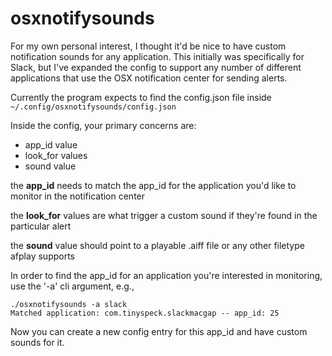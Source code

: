 # osxnotifysounds

For my own personal interest, I thought it'd be nice to have custom notification sounds for any application.
This initially was specifically for Slack, but I've expanded the config to support any number of different applications that use the OSX notification center for sending alerts.

Currently the program expects to find the config.json file inside `~/.config/osxnotifysounds/config.json`

Inside the config, your primary concerns are:
- app_id value
- look_for values
- sound value

the **app_id** needs to match the app_id for the application you'd like to monitor in the notification center

the **look_for** values are what trigger a custom sound if they're found in the particular alert

the **sound** value should point to a playable .aiff file or any other filetype afplay supports

In order to find the app_id for an application you're interested in monitoring, use the '-a' cli argument, e.g.,

```
./osxnotifysounds -a slack
Matched application: com.tinyspeck.slackmacgap -- app_id: 25
```

Now you can create a new config entry for this app_id and have custom sounds for it.
